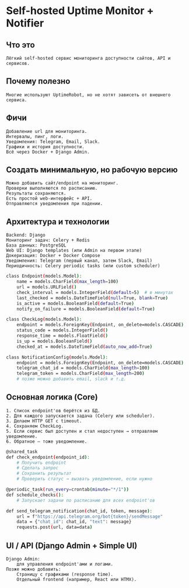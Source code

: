 # Self-hosted Uptime Monitor + Notifier

## Что это

    Лёгкий self-hosted сервис мониторинга доступности сайтов, API и сервисов.

## Почему полезно

    Многие используют UptimeRobot, но не хотят зависеть от внешнего сервиса.

## Фичи

    Добавление url для мониторинга.
    Интервалы, пинг, логи.
    Уведомления: Telegram, Email, Slack.
    Графики и история доступности.
    Всё через Docker + Django Admin.

## Создать минимальную, но рабочую версию

    Можно добавить сайт/endpoint на мониторинг.
    Проверки выполняются по расписанию.
    Результаты сохраняются.
    Есть простой web-интерфейс + API.
    Отправляются уведомления при падении.

## Архитектура и технологии

    Backend: Django
    Мониторинг задач: Celery + Redis
    База данных: PostgreSQL
    Web UI: Django templates (или Admin на первом этапе)
    Докеризация: Docker + Docker Compose
    Уведомления: Telegram (первый канал, затем Slack, Email)
    Периодичность: Celery periodic tasks (или custom scheduler)

```bash
class Endpoint(models.Model):
    name = models.CharField(max_length=100)
    url = models.URLField()
    check_interval = models.IntegerField(default=5)  # в минутах
    last_checked = models.DateTimeField(null=True, blank=True)
    is_active = models.BooleanField(default=True)
    notify_on_failure = models.BooleanField(default=True)

class CheckLog(models.Model):
    endpoint = models.ForeignKey(Endpoint, on_delete=models.CASCADE)
    status_code = models.IntegerField()
    response_time = models.FloatField()
    is_up = models.BooleanField()
    checked_at = models.DateTimeField(auto_now_add=True)

class NotificationConfig(models.Model):
    endpoint = models.ForeignKey(Endpoint, on_delete=models.CASCADE)
    telegram_chat_id = models.CharField(max_length=100)
    telegram_token = models.CharField(max_length=200)
    # позже можно добавить email, slack и т.д.
```

## Основная логика (Core)

    1. Список endpoint'ов берётся из БД.
    2. Для каждого запускается задача (Celery или scheduler).
    3. Делаем HTTP GET с timeout.
    4. Сохраняем CheckLog.
    5. Если сервис был доступен и стал недоступен → отправляем уведомление.
    6. Обратное — тоже уведомление.

```bash
@shared_task
def check_endpoint(endpoint_id):
    # Получить endpoint
    # Сделать запрос
    # Сохранить результат
    # Проверить статус → вызвать уведомление, если нужно

@periodic_task(run_every=crontab(minute="*/1"))
def schedule_checks():
    # Запускает задачи по расписанию для всех endpoint'ов

def send_telegram_notification(chat_id, token, message):
    url = f"https://api.telegram.org/bot{token}/sendMessage"
    data = {"chat_id": chat_id, "text": message}
    requests.post(url, data=data)
```

## UI / API (Django Admin + Simple UI)

    Django Admin:
        для управления endpoint'ами и логами.
    Позже можно добавить:
        Страницу с графиками (response time).
        Отдельный frontend (например, React или HTMX).
